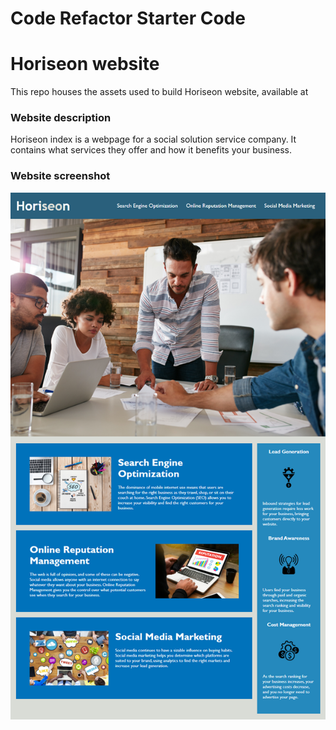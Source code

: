 # Code Refactor Starter Code
<h1>Horiseon website</h1>
    <p> This repo houses the assets used to build Horiseon website, available at 
<h3>Website description</h3>
    <p>Horiseon index is a webpage for a social solution service company. It contains what services they offer and how it benefits your business. 
    </p>
<h3>Website screenshot</h3>
    <img src="./assets/images/screenshot.png" />
